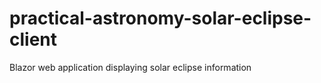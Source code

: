# practical-astronomy-solar-eclipse-client
Blazor web application displaying solar eclipse information
